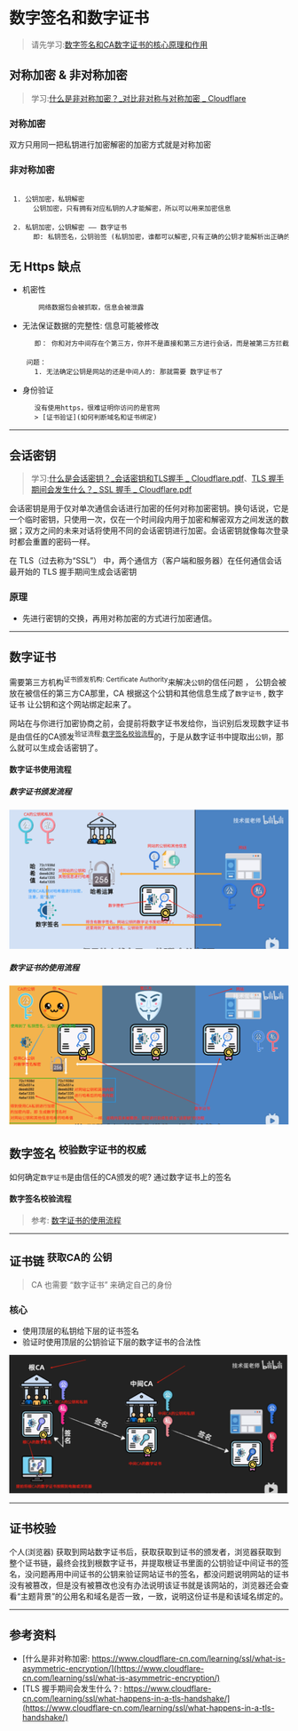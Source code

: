 # 数字签名和数字证书
> 请先学习:[数字签名和CA数字证书的核心原理和作用](../../008.LESSONS/1470290022-1-16.mp4)

## 对称加密 & 非对称加密
> 学习:[什么是非对称加密？_对比非对称与对称加密 _ Cloudflare](./999.REFS/什么是非对称加密？_对比非对称与对称加密%20_%20Cloudflare.pdf)


### 对称加密
双方只用同一把私钥进行加密解密的加密方式就是对称加密

### 非对称加密
```txt

 1. 公钥加密，私钥解密
      公钥加密，只有拥有对应私钥的人才能解密，所以可以用来加密信息

 2. 私钥加密，公钥解密 —— 数字证书
      即: 私钥签名，公钥验签 (私钥加密，谁都可以解密,只有正确的公钥才能解析出正确的内容，用来验证身份)

```

## 无 Https 缺点
+ 机密性
   ```txt
       网络数据包会被抓取，信息会被泄露
   ```


+ 无法保证数据的完整性: 信息可能被修改
  ```txt
     即： 你和对方中间存在个第三方，你并不是直接和第三方进行会话，而是被第三方拦截，通过第三方间接和对方会话。
   
   问题：
     1. 无法确定公钥是网站的还是中间人的: 那就需要 数字证书了
  ```

+ 身份验证
  ```txt
     没有使用https，很难证明你访问的是官网
     > [证书验证](如何判断域名和证书绑定)
  ```

---

## 会话密钥
> 学习:[什么是会话密钥？_会话密钥和TLS握手 _ Cloudflare.pdf](./999.REFS/什么是会话密钥？_会话密钥和TLS握手%20_%20Cloudflare.pdf)、[TLS 握手期间会发生什么？_ SSL 握手 _ Cloudflare.pdf](./999.REFS/TLS%20握手期间会发生什么？_%20SSL%20握手%20_%20Cloudflare.pdf) 


会话密钥是用于仅对单次通信会话进行加密的任何对称加密密钥。换句话说，它是一个临时密钥，只使用一次，仅在一个时间段内用于加密和解密双方之间发送的数据；双方之间的未来对话将使用不同的会话密钥进行加密。会话密钥就像每次登录时都会重置的密码一样。

在 TLS（过去称为“SSL”） 中，两个通信方（客户端和服务器）在任何通信会话最开始的 TLS 握手期间生成会话密钥

### 原理
+ 先进行密钥的交换，再用对称加密的方式进行加密通信。

---

## 数字证书
需要第三方机构<sup>证书颁发机构: Certificate Authority</sup>来解决`公钥`的信任问题 ， 公钥会被放在被信任的第三方CA那里，CA 根据这个公钥和其他信息生成了`数字证书` , 数字证书 让公钥和这个网站绑定起来了。

网站在与你进行加密协商之前，会提前将数字证书发给你，当识别后发现数字证书是由信任的CA颁发<sup>验证流程:[数字签名校验流程](#数字签名校验流程)</sup>的，于是从数字证书中提取出`公钥`，那么就可以生成会话密钥了。

#### 数字证书使用流程
##### 数字证书颁发流程
![数字证书颁发流程](./998.IMGS/wechat_2025-05-18_110604_280.png)

##### 数字证书的使用流程
![数字证书的使用流程](./998.IMGS/wechat_2025-05-18_113906_092.png)


## 数字签名 <sup>校验数字证书的权威</sup>
如何确定`数字证书`是由信任的CA颁发的呢? 通过数字证书上的签名
#### 数字签名校验流程
> 参考: [数字证书的使用流程](#数字证书的使用流程)


---
## 证书链 <sup>获取CA的 公钥</sup>
> CA 也需要 “数字证书” 来确定自己的身份

### 核心
+ 使用顶层的私钥给下层的证书签名
+ 验证时使用顶层的公钥验证下层的数字证书的合法性

![验证CA的合法性](./998.IMGS/wechat_2025-05-18_115636_973.png)

---
## 证书校验
个人(浏览器) 获取到网站数字证书后，获取获取到证书的颁发者，浏览器获取到整个证书链，最终会找到根数字证书，并提取根证书里面的公钥验证中间证书的签名，没问题再用中间证书的公钥来验证网站证书的签名，都没问题说明网站的证书没有被篡改，但是没有被篡改也没有办法说明该证书就是该网站的，浏览器还会查看“主题背景”的公用名和域名是否一致，一致，说明这份证书是和该域名绑定的。


---

## 参考资料
+ [什么是非对称加密: https://www.cloudflare-cn.com/learning/ssl/what-is-asymmetric-encryption/](https://www.cloudflare-cn.com/learning/ssl/what-is-asymmetric-encryption/)
+ [TLS 握手期间会发生什么？: https://www.cloudflare-cn.com/learning/ssl/what-happens-in-a-tls-handshake/](https://www.cloudflare-cn.com/learning/ssl/what-happens-in-a-tls-handshake/)